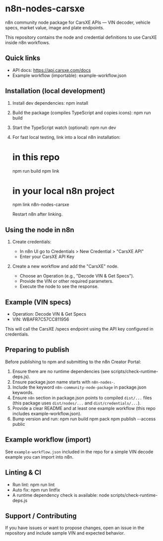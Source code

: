 # n8n-nodes-carsxe

n8n community node package for CarsXE APIs — VIN decoder, vehicle specs, market value, image and plate endpoints.

This repository contains the node and credential definitions to use CarsXE inside n8n workflows.

## Quick links

- API docs: https://api.carsxe.com/docs
- Example workflow (importable): example-workflow.json

## Installation (local development)

1. Install dev dependencies:
   npm install

2. Build the package (compiles TypeScript and copies icons):
   npm run build

3. Start the TypeScript watch (optional):
   npm run dev

4. For fast local testing, link into a local n8n installation:
   # in this repo
   npm run build
   npm link

   # in your local n8n project
   npm link n8n-nodes-carsxe

   Restart n8n after linking.

## Using the node in n8n

1. Create credentials:
   - In n8n UI go to Credentials > New Credential > "CarsXE API"
   - Enter your CarsXE API Key

2. Create a new workflow and add the "CarsXE" node.
   - Choose an Operation (e.g., "Decode VIN & Get Specs").
   - Provide the VIN or other required parameters.
   - Execute the node to see the response.

## Example (VIN specs)
- Operation: Decode VIN & Get Specs
- VIN: WBAFR7C57CC811956

This will call the CarsXE /specs endpoint using the API key configured in credentials.

## Preparing to publish

Before publishing to npm and submitting to the n8n Creator Portal:

1. Ensure there are no runtime dependencies (see scripts/check-runtime-deps.js).
2. Ensure package.json name starts with `n8n-nodes-`.
3. Include the keyword `n8n-community-node-package` in package.json keywords.
4. Ensure `n8n` section in package.json points to compiled `dist/...` files (this package uses `dist/nodes/...` and `dist/credentials/...`).
5. Provide a clear README and at least one example workflow (this repo includes example-workflow.json).
6. Bump version and run:
   npm run build
   npm pack
   npm publish --access public

## Example workflow (import)
See `example-workflow.json` included in the repo for a simple VIN decode example you can import into n8n.

## Linting & CI
- Run lint:
  npm run lint
- Auto fix:
  npm run lintfix
- A runtime dependency check is available:
  node scripts/check-runtime-deps.js

## Support / Contributing
If you have issues or want to propose changes, open an issue in the repository and include sample VIN and expected behavior.
